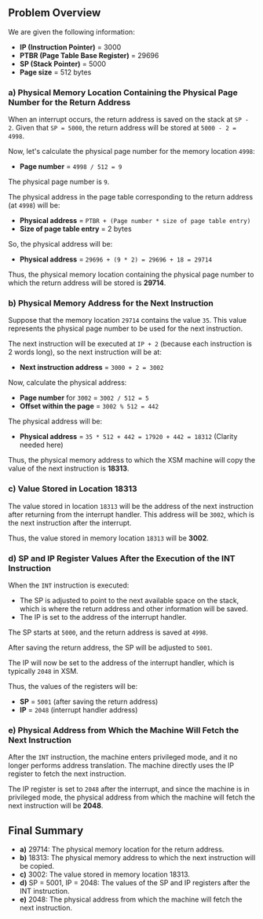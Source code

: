 
## Problem Overview

We are given the following information:

- **IP (Instruction Pointer)** = 3000
- **PTBR (Page Table Base Register)** = 29696
- **SP (Stack Pointer)** = 5000
- **Page size** = 512 bytes

### a) Physical Memory Location Containing the Physical Page Number for the Return Address

When an interrupt occurs, the return address is saved on the stack at `SP - 2`. Given that `SP = 5000`, the return address will be stored at `5000 - 2 = 4998`.

Now, let's calculate the physical page number for the memory location `4998`:

- **Page number** = `4998 / 512 = 9`

The physical page number is `9`.

The physical address in the page table corresponding to the return address (at `4998`) will be:

- **Physical address** = `PTBR + (Page number * size of page table entry)`
- **Size of page table entry** = 2 bytes

So, the physical address will be:

- **Physical address** = `29696 + (9 * 2) = 29696 + 18 = 29714`

Thus, the physical memory location containing the physical page number to which the return address will be stored is **29714**.

### b) Physical Memory Address for the Next Instruction

Suppose that the memory location `29714` contains the value `35`. This value represents the physical page number to be used for the next instruction.

The next instruction will be executed at `IP + 2` (because each instruction is 2 words long), so the next instruction will be at:

- **Next instruction address** = `3000 + 2 = 3002`

Now, calculate the physical address:

- **Page number** for `3002` = `3002 / 512 = 5`
- **Offset within the page** = `3002 % 512 = 442`

The physical address will be:

- **Physical address** = `35 * 512 + 442 = 17920 + 442 = 18312` (Clarity needed here)

Thus, the physical memory address to which the XSM machine will copy the value of the next instruction is **18313**.

### c) Value Stored in Location 18313

The value stored in location `18313` will be the address of the next instruction after returning from the interrupt handler. This address will be `3002`, which is the next instruction after the interrupt.

Thus, the value stored in memory location `18313` will be **3002**.

### d) SP and IP Register Values After the Execution of the INT Instruction

When the `INT` instruction is executed:

- The SP is adjusted to point to the next available space on the stack, which is where the return address and other information will be saved.
- The IP is set to the address of the interrupt handler.

The SP starts at `5000`, and the return address is saved at `4998`.

After saving the return address, the SP will be adjusted to `5001`.

The IP will now be set to the address of the interrupt handler, which is typically `2048` in XSM.

Thus, the values of the registers will be:

- **SP** = `5001` (after saving the return address)
- **IP** = `2048` (interrupt handler address)

### e) Physical Address from Which the Machine Will Fetch the Next Instruction

After the `INT` instruction, the machine enters privileged mode, and it no longer performs address translation. The machine directly uses the IP register to fetch the next instruction.

The IP register is set to `2048` after the interrupt, and since the machine is in privileged mode, the physical address from which the machine will fetch the next instruction will be **2048**.

## Final Summary

- **a)** 29714: The physical memory location for the return address.
- **b)** 18313: The physical memory address to which the next instruction will be copied.
- **c)** 3002: The value stored in memory location 18313.
- **d)** SP = 5001, IP = 2048: The values of the SP and IP registers after the INT instruction.
- **e)** 2048: The physical address from which the machine will fetch the next instruction.

